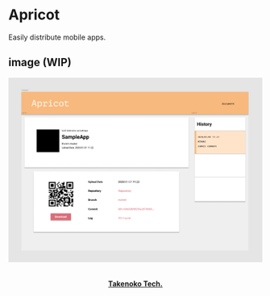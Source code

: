 # Apricot

Easily distribute mobile apps.

## image (WIP)
<img src=".docs/images/mock.png">


<p align="center">
  <br>
  <a href=""><strong>Takenoko Tech.</strong></a>
</p>
